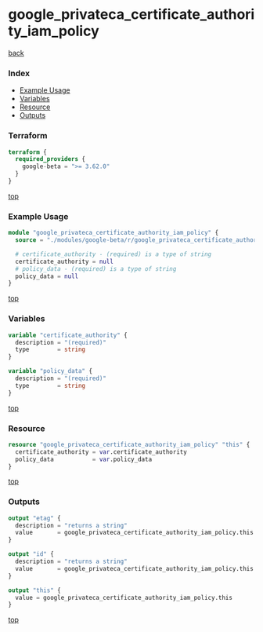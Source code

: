 # google_privateca_certificate_authority_iam_policy

[back](../google-beta.md)

### Index

- [Example Usage](#example-usage)
- [Variables](#variables)
- [Resource](#resource)
- [Outputs](#outputs)

### Terraform

```terraform
terraform {
  required_providers {
    google-beta = ">= 3.62.0"
  }
}
```

[top](#index)

### Example Usage

```terraform
module "google_privateca_certificate_authority_iam_policy" {
  source = "./modules/google-beta/r/google_privateca_certificate_authority_iam_policy"

  # certificate_authority - (required) is a type of string
  certificate_authority = null
  # policy_data - (required) is a type of string
  policy_data = null
}
```

[top](#index)

### Variables

```terraform
variable "certificate_authority" {
  description = "(required)"
  type        = string
}

variable "policy_data" {
  description = "(required)"
  type        = string
}
```

[top](#index)

### Resource

```terraform
resource "google_privateca_certificate_authority_iam_policy" "this" {
  certificate_authority = var.certificate_authority
  policy_data           = var.policy_data
}
```

[top](#index)

### Outputs

```terraform
output "etag" {
  description = "returns a string"
  value       = google_privateca_certificate_authority_iam_policy.this.etag
}

output "id" {
  description = "returns a string"
  value       = google_privateca_certificate_authority_iam_policy.this.id
}

output "this" {
  value = google_privateca_certificate_authority_iam_policy.this
}
```

[top](#index)